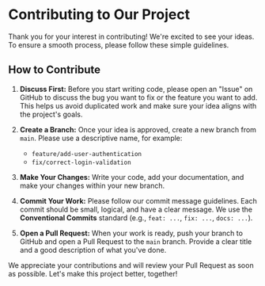 # Contributing to Our Project

Thank you for your interest in contributing! We're excited to see your ideas. To ensure a smooth process, please follow these simple guidelines.

## How to Contribute

1.  **Discuss First:** Before you start writing code, please open an "Issue" on GitHub to discuss the bug you want to fix or the feature you want to add. This helps us avoid duplicated work and make sure your idea aligns with the project's goals.

2.  **Create a Branch:** Once your idea is approved, create a new branch from `main`. Please use a descriptive name, for example:
    *   `feature/add-user-authentication`
    *   `fix/correct-login-validation`

3.  **Make Your Changes:** Write your code, add your documentation, and make your changes within your new branch.

4.  **Commit Your Work:** Please follow our commit message guidelines. Each commit should be small, logical, and have a clear message. We use the **Conventional Commits** standard (e.g., `feat: ...`, `fix: ...`, `docs: ...`).

5.  **Open a Pull Request:** When your work is ready, push your branch to GitHub and open a Pull Request to the `main` branch. Provide a clear title and a good description of what you've done.

We appreciate your contributions and will review your Pull Request as soon as possible. Let's make this project better, together!
